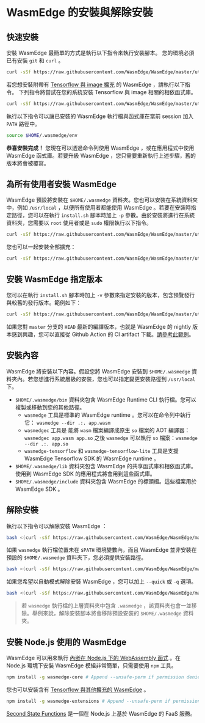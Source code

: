 # WasmEdge 的安裝與解除安裝

## 快速安裝

安裝 WasmEdge 最簡單的方式是執行以下指令來執行安裝腳本。
您的環境必須已有安裝 `git` 和 `curl` 。

```bash
curl -sSf https://raw.githubusercontent.com/WasmEdge/WasmEdge/master/utils/install.sh | bash
```

若您想安裝附帶有 [Tensorflow 與 image 擴充](https://www.secondstate.io/articles/wasi-tensorflow/) 的 WasmEdge ，請執行以下指令。
下列指令將嘗試在您的系統安裝 Tensorflow 與 image 相關的相依函式庫。

```bash
curl -sSf https://raw.githubusercontent.com/WasmEdge/WasmEdge/master/utils/install.sh | bash -s -- -e all
```

執行以下指令可以讓已安裝的 WasmEdge 執行檔與函式庫在當前 session 加入 `PATH` 路徑中。

```bash
source $HOME/.wasmedge/env
```

**恭喜安裝完成！** 您現在可以透過命令列使用 WasmEdge ，或在應用程式中使用 WasmEdge 函式庫。若要升級 WasmEdge ，您只需要重新執行上述步驟，舊的版本將會被覆寫。

## 為所有使用者安裝 WasmEdge

WasmEdge 預設將安裝在 `$HOME/.wasmedge` 資料夾。您也可以安裝在系統資料夾中，例如 `/usr/local` ，以便所有使用者都能使用 WasmEdge 。若要在安裝時指定路徑，您可以在執行 `install.sh` 腳本時加上 `-p` 參數。由於安裝將進行在系統資料夾，您需要以 `root` 使用者或是 `sudo` 權限執行以下指令。

```bash
curl -sSf https://raw.githubusercontent.com/WasmEdge/WasmEdge/master/utils/install.sh | bash -s -- -p /usr/local
```

您也可以一起安裝全部擴充：

```bash
curl -sSf https://raw.githubusercontent.com/WasmEdge/WasmEdge/master/utils/install.sh | bash -s -- -e all -p /usr/local
```

## 安裝 WasmEdge 指定版本

您可以在執行 `install.sh` 腳本時加上 `-v` 參數來指定安裝的版本，包含預覽發行與較舊的發行版本。範例如下：

```bash
curl -sSf https://raw.githubusercontent.com/WasmEdge/WasmEdge/master/utils/install.sh | bash -s -- -e all -v 0.9.0
```

如果您對 `master` 分支的 `HEAD` 最新的編譯版本，也就是 WasmEdge 的 nightly 版本感到興趣，您可以直接從 Github Action 的 CI artifact 下載。[請參考此範例](https://github.com/WasmEdge/WasmEdge/actions/runs/1521549504#artifacts)。

## 安裝內容

WasmEdge 將安裝以下內容。假設您將 WasmEdge 安裝到 `$HOME/.wasmedge` 資料夾內。若您想進行系統層級的安裝，您也可以指定變更安裝路徑到 `/usr/local` 下。

* `$HOME/.wasmedge/bin` 資料夾包含 WasmEdge Runtime CLI 執行檔。您可以複製或移動到您的其他路徑。
  * `wasmedge` 工具是標準的 WasmEdge runtime 。您可以在命令列中執行它： `wasmedge --dir .:. app.wasm`
  * `wasmedgec` 工具是 能將 `wasm` 檔案編譯成原生 `so` 檔案的 AOT 編譯器：`wasmedgec app.wasm app.so` 之後 `wasmedge` 可以執行 `so` 檔案：`wasmedge --dir .:. app.so`
  * `wasmedge-tensorflow` 和 `wasmedge-tensorflow-lite` 工具是支援 WasmEdge Tensorflow SDK 的 WasmEdge runtime 。
* `$HOME/.wasmedge/lib` 資料夾包含 WasmEdge 的共享函式庫和相依函式庫。使用到 WasmEdge SDK 的應用程式將會用到這些函式庫。
* `$HOME/.wasmedge/include` 資料夾包含 WasmEdge 的標頭檔。這些檔案用於 WasmEdge SDK 。

## 解除安裝

執行以下指令可以解除安裝 WasmEdge ：

```bash
bash <(curl -sSf https://raw.githubusercontent.com/WasmEdge/WasmEdge/master/utils/uninstall.sh)
```

如果 `wasmedge` 執行檔位置未在 `$PATH` 環境變數內，而且 WasmEdge 並非安裝在預設的 `$HOME/.wasmedge` 資料夾下，您必須提供安裝路徑。

```bash
bash <(curl -sSf https://raw.githubusercontent.com/WasmEdge/WasmEdge/master/utils/uninstall.sh) -p /path/to/parent/folder
```

如果您希望以自動模式解除安裝 WasmEdge ，您可以加上 `--quick` 或 `-q` 選項。

```bash
bash <(curl -sSf https://raw.githubusercontent.com/WasmEdge/WasmEdge/master/utils/uninstall.sh) -q
```

> 若 `wasmedge` 執行檔的上層資料夾中包含 `.wasmedge` ，該資料夾也會一並移除。舉例來說，解除安裝腳本將會移除預設安裝的 `$HOME/.wasmedge` 資料夾。

## 安裝 Node.js 使用的 WasmEdge

WasmEdge 可以用來執行 [內嵌在 Node.js 下的 WebAssembly 函式](https://www.secondstate.io/articles/getting-started-with-rust-function/) 。在 Node.js 環境下安裝 WasmEdge 模組非常簡單，只需要使用 `npm` 工具。

```bash
npm install -g wasmedge-core # Append --unsafe-perm if permission denied
```

您也可以安裝含有 [Tensorflow 與其他擴充的 WasmEdge](https://www.secondstate.io/articles/wasi-tensorflow/) 。

```bash
npm install -g wasmedge-extensions # Append --unsafe-perm if permission denied
```

[Second State Functions](https://www.secondstate.io/faas/) 是一個在 Node.js 上基於 WasmEdge 的 FaaS 服務。
